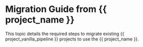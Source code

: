 # Migration Guide from {{ project_name }}

This topic details the required steps to migrate existing {{ project_vanilla_pipeline }} projects to use the {{ project_name }}.
